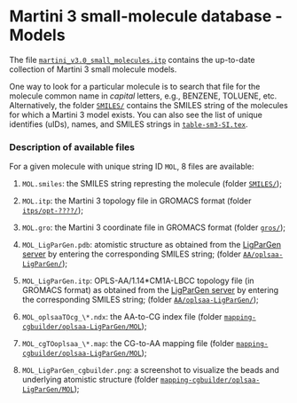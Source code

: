 
# Martini 3 small-molecule database - Models

The file [`martini_v3.0_small_molecules.itp`](https://github.com/ricalessandri/Martini3-small-molecules/blob/main/models/martini_v3.0_small_molecules.itp) 
contains the up-to-date collection of Martini 3 small molecule models.

One way to look for a particular molecule is to search that file for the molecule common name in *capital* letters, e.g., BENZENE, TOLUENE, etc.
Alternatively, the folder [`SMILES/`](https://github.com/ricalessandri/Martini3-small-molecules/blob/master/models/SMILES) contains the
SMILES string of the molecules for which a Martini 3 model exists. 
You can also see the list of unique identifies (uIDs), names, and SMILES strings in [`table-sm3-SI.tex`](https://github.com/ricalessandri/Martini3-small-molecules/blob/main/models/table-sm3-SI.tex).


### Description of available files

For a given molecule with unique string ID `MOL`, 8 files are available:

1. `MOL.smiles`: the SMILES string represting the molecule 
   (folder [`SMILES/`](https://github.com/ricalessandri/Martini3-small-molecules/blob/master/models/SMILES));

2. `MOL.itp`: the Martini 3 topology file in GROMACS format
   (folder [`itps/opt-????/`](https://github.com/ricalessandri/Martini3-small-molecules/blob/master/models/itps)); 

2. `MOL.gro`: the Martini 3 coordinate file in GROMACS format
   (folder [`gros/`](https://github.com/ricalessandri/Martini3-small-molecules/blob/master/models/gros)); 

4. `MOL_LigParGen.pdb`: atomistic structure as obtained from the [LigParGen server](http://zarbi.chem.yale.edu/ligpargen/)
   by entering the corresponding SMILES string; 
   (folder [`AA/oplsaa-LigParGen/`](https://github.com/ricalessandri/Martini3-small-molecules/blob/master/models/AA/oplsaa-LigParGen));

5. `MOL_LigParGen.itp`: OPLS-AA/1.14\*CM1A-LBCC topology file (in GROMACS format) as obtained from the 
   [LigParGen server](http://zarbi.chem.yale.edu/ligpargen/) by entering the corresponding SMILES string;
   (folder [`AA/oplsaa-LigParGen/`](https://github.com/ricalessandri/Martini3-small-molecules/blob/master/models/AA/oplsaa-LigParGen));

6. `MOL_oplsaaTOcg_\*.ndx`: the AA-to-CG index file (folder 
   [`mapping-cgbuilder/oplsaa-LigParGen/MOL`](https://github.com/ricalessandri/Martini3-small-molecules/blob/master/models/mapping-cgbuilder/oplsaa-LigParGen)); 

7. `MOL_cgTOoplsaa_\*.map`: the CG-to-AA mapping file (folder 
   [`mapping-cgbuilder/oplsaa-LigParGen/MOL`](https://github.com/ricalessandri/Martini3-small-molecules/blob/master/models/mapping-cgbuilder/oplsaa-LigParGen)); 

8. `MOL_LigParGen_cgbuilder.png`: a screenshot to visualize the beads and underlying atomistic structure (folder 
   [`mapping-cgbuilder/oplsaa-LigParGen/MOL`](https://github.com/ricalessandri/Martini3-small-molecules/blob/master/models/mapping-cgbuilder/oplsaa-LigParGen)); 

